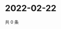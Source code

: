 # 2022-02-22

共 0 条

<!-- BEGIN WEIBO -->
<!-- 最后更新时间 Tue Feb 22 2022 19:00:37 GMT+0800 (China Standard Time) -->

<!-- END WEIBO -->
